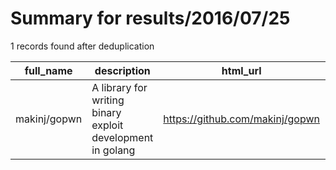 
# Summary for results/2016/07/25
    
1 records found after deduplication

| full_name | description | html_url | matched_list | matched_count | pushed_at | size | stargazers_count | language | forks_count | vul_ids |
|--------------|------------------------------------------------------------|---------------------------------|----------------|-----------------|---------------------------|--------|--------------------|------------|---------------|-----------|
| makinj/gopwn | A library for writing binary exploit development in golang | https://github.com/makinj/gopwn | ['exploit'] | 1 | 2016-07-25 18:10:38+00:00 | 2 | 5 | Go | 1 | [] |
